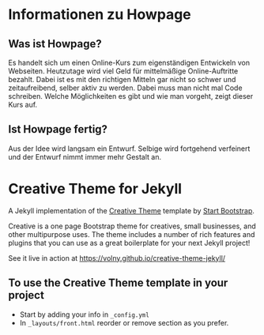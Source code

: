 # Informationen zu Howpage
## Was ist Howpage?
Es handelt sich um einen Online-Kurs zum eigenständigen Entwickeln von Webseiten. Heutzutage wird viel Geld für mittelmäßige Online-Auftritte bezahlt. Dabei ist es mit den richtigen Mitteln gar nicht so schwer und zeitaufreibend, selber aktiv zu werden. Dabei muss man nicht mal Code schreiben. Welche Möglichkeiten es gibt und wie man vorgeht, zeigt dieser Kurs auf.

## Ist Howpage fertig?
Aus der Idee wird langsam ein Entwurf. Selbige wird fortgehend verfeinert und der Entwurf nimmt immer mehr Gestalt an.

# Creative Theme for Jekyll

A Jekyll implementation of the [Creative Theme](http://startbootstrap.com/template-overviews/creative/) template by [Start Bootstrap](http://startbootstrap.com).

Creative is a one page Bootstrap theme for creatives, small businesses, and other multipurpose uses.
The theme includes a number of rich features and plugins that you can use as a great boilerplate for your next Jekyll project! 

See it live in action at <https://volny.github.io/creative-theme-jekyll/>

## To use the Creative Theme template in your project

- Start by adding your info in `_config.yml`
- In `_layouts/front.html` reorder or remove section as you prefer.

